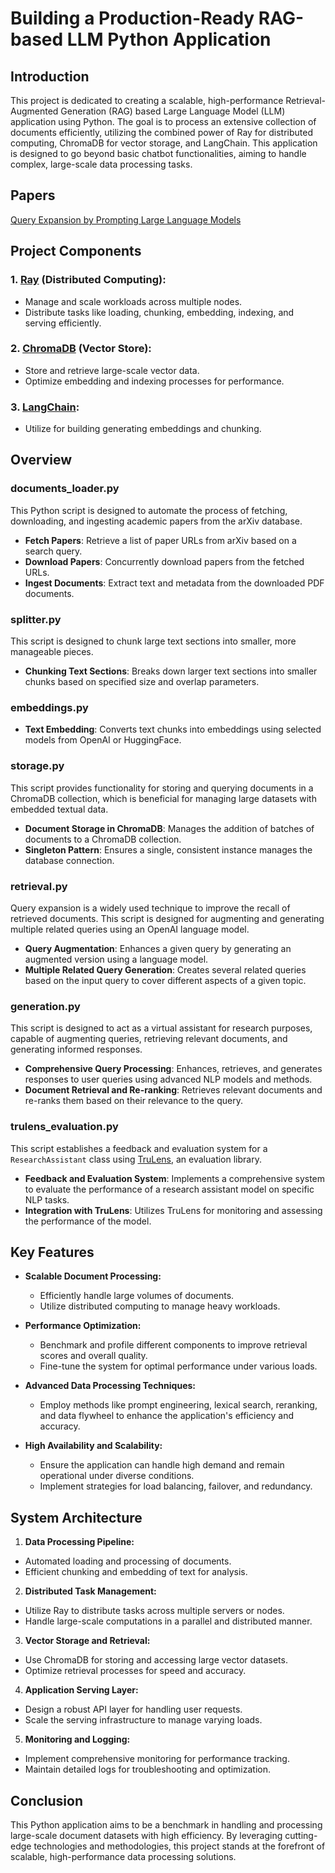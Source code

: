 
# Building a Production-Ready RAG-based LLM Python Application

## Introduction

This project is dedicated to creating a scalable, high-performance Retrieval-Augmented Generation (RAG) based Large Language Model (LLM) application using Python. The goal is to process an extensive collection of documents efficiently, utilizing the combined power of Ray for distributed computing, ChromaDB for vector storage, and LangChain. This application is designed to go beyond basic chatbot functionalities, aiming to handle complex, large-scale data processing tasks.
## Papers
[Query Expansion by Prompting Large Language Models](https://arxiv.org/abs/2305.03653)

## Project Components

### 1. **[Ray](https://github.com/ray-project/ray) (Distributed Computing):**
 - Manage and scale workloads across multiple nodes.
 - Distribute tasks like loading, chunking, embedding, indexing, and serving efficiently.

### 2. **[ChromaDB](https://github.com/chroma-core/chroma) (Vector Store):**
 - Store and retrieve large-scale vector data.
 - Optimize embedding and indexing processes for performance.

### 3. **[LangChain](https://github.com/langchain-ai/langchain):**
 - Utilize for building generating embeddings and chunking.

## Overview
### documents_loader.py
This Python script is designed to automate the process of fetching, downloading, and ingesting academic papers from the arXiv database.
-   **Fetch Papers**: Retrieve a list of paper URLs from arXiv based on a search query.
-   **Download Papers**: Concurrently download papers from the fetched URLs.
-   **Ingest Documents**: Extract text and metadata from the downloaded PDF documents.
### splitter.py
This script is designed to chunk large text sections into smaller, more manageable pieces.
-   **Chunking Text Sections**: Breaks down larger text sections into smaller chunks based on specified size and overlap parameters.
### embeddings.py
-   **Text Embedding**: Converts text chunks into embeddings using selected models from OpenAI or HuggingFace.

### storage.py
This script provides functionality for storing and querying documents in a ChromaDB collection, which is beneficial for managing large datasets with embedded textual data.
-   **Document Storage in ChromaDB**: Manages the addition of batches of documents to a ChromaDB collection.
-   **Singleton Pattern**: Ensures a single, consistent instance manages the database connection.

### retrieval.py
Query expansion is a widely used technique to improve the recall of retrieved documents. This script is designed for augmenting and generating multiple related queries using an OpenAI language model.

-   **Query Augmentation**: Enhances a given query by generating an augmented version using a language model.
-   **Multiple Related Query Generation**: Creates several related queries based on the input query to cover different aspects of a given topic.

### generation.py
This script is designed to act as a virtual assistant for research purposes, capable of augmenting queries, retrieving relevant documents, and generating informed responses.
-   **Comprehensive Query Processing**: Enhances, retrieves, and generates responses to user queries using advanced NLP models and methods.
-   **Document Retrieval and Re-ranking**: Retrieves relevant documents and re-ranks them based on their relevance to the query.

### trulens_evaluation.py

This script establishes a feedback and evaluation system for a `ResearchAssistant` class using [TruLens](https://github.com/truera/trulens/), an evaluation library.
-   **Feedback and Evaluation System**: Implements a comprehensive system to evaluate the performance of a research assistant model on specific NLP tasks.
-   **Integration with TruLens**: Utilizes TruLens for monitoring and assessing the performance of the model.
## Key Features

- **Scalable Document Processing:**
  - Efficiently handle large volumes of documents.
  - Utilize distributed computing to manage heavy workloads.

- **Performance Optimization:**
  - Benchmark and profile different components to improve retrieval scores and overall quality.
  - Fine-tune the system for optimal performance under various loads.

- **Advanced Data Processing Techniques:**
  - Employ methods like prompt engineering, lexical search, reranking, and data flywheel to enhance the application's efficiency and accuracy.

- **High Availability and Scalability:**
  - Ensure the application can handle high demand and remain operational under diverse conditions.
  - Implement strategies for load balancing, failover, and redundancy.

## System Architecture

1. **Data Processing Pipeline:**
  - Automated loading and processing of documents.
   - Efficient chunking and embedding of text for analysis.

2. **Distributed Task Management:**
  - Utilize Ray to distribute tasks across multiple servers or nodes.
   - Handle large-scale computations in a parallel and distributed manner.

3. **Vector Storage and Retrieval:**
  - Use ChromaDB for storing and accessing large vector datasets.
   - Optimize retrieval processes for speed and accuracy.

4. **Application Serving Layer:**
  - Design a robust API layer for handling user requests.
   - Scale the serving infrastructure to manage varying loads.

5. **Monitoring and Logging:**
  - Implement comprehensive monitoring for performance tracking.
   - Maintain detailed logs for troubleshooting and optimization.

## Conclusion

This Python application aims to be a benchmark in handling and processing large-scale document datasets with high efficiency. By leveraging cutting-edge technologies and methodologies, this project stands at the forefront of scalable, high-performance data processing solutions.

